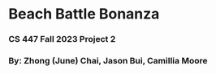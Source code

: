 # Beach Battle Bonanza
### CS 447 Fall 2023 Project 2
### By: Zhong (June) Chai, Jason Bui, Camillia Moore
